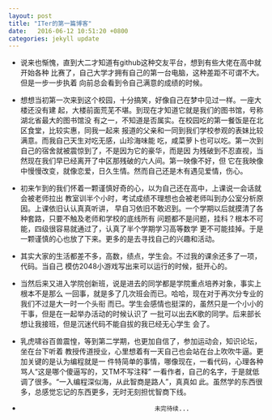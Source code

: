 ```yaml
---
layout: post
title: "ITer的第一篇博客"
date:   2016-06-12 10:51:20 +0800
categories: jekyll update
---
```


*   说来也惭愧，直到大二才知道有github这种交友平台，想到有些大佬在高中就开始各种
    比赛了，自己大学才拥有自己的第一台电脑，这种差距不可谓不大。但是一步一步执着
    向前总会看到令自己满意的成绩的时候。
*   想想当初第一次来到这个校园，十分搞笑，好像自己在梦中见过一样。一座大楼还没有建
    起，大楼前面荒芜不堪。到现在才知道它就是我们的图书馆，号称湖北省最大的图书馆没
    有之一，不知道是否属实。在校园吃的第一餐饭是在北区食堂，比较实惠，同我一起来
    报道的父亲和一同到我们学校参观的表妹比较满意。而我自己天生对吃无感，山珍海味能
    吃，咸菜萝卜也可以吃。第一次到自己的宿舍就被震惊到了，不是因为它的豪华，而是因
    为残破到不忍直视，当然现在我们早已经离开了中区那残破的六人间。第一映像不好，但
    它在我映像中慢慢改变，就像恋爱，日久生情。然而自己还是木有遇见爱情，伤心。
*   初来乍到的我们怀着一颗谨慎好奇的心，以为自己还在高中，上课说一会话就会被老师拉出
    教室训半个小时，考试成绩不理想也会被老师叫到办公室分析原因。上课依旧认认真真听讲，
    早自习依旧不敢迟到。一个学期以后就摸清了各种套路，只要不触及老师和学校的底线所有
    问题都不是问题，挂科？根本不可能，四级很容易就通过了，认真了半个学期学习高等数学
    更不可能挂掉。于是一颗谨慎的心也放了下来。更多的是去寻找自己的兴趣和活动。
*   其实大家的生活都差不多，高数，绩点，学生会。不过我的课余还多了一项，代码。当自己
    模仿2048小游戏写出来可以运行的时候，挺开心的。
*   当然后来又进入学院创新班，说是进去的同学都是学院重点培养对象，事实上根本不是那么
    一回事，就是多了几次班会而已。哈哈，现在对于再次分专业的我们不过是大一时一个头衔
    而已。学生会感情也挺深的，虽然只是一个小小的干事，但是在一起举办活动的时候认识了
    一批可以出去K歌的同学。后来部长想让我接班，但是沉迷代码不能自拔的我已经无心学生
    会了。
*   乳虎啸谷百兽震惶，等到第二学期，也更加自信了，参加运动会，知识论坛，坐在台下听着
    教授传道授业，心里想着有一天自己也会站在台上吹吹牛逼。更加关键的是认为编程就是一
    件特简单的事情，哪像现在，一看代码，心理各种骂人“这是哪个傻逼写的，又TM不写注释”
    一看作者，自己的名字，于是就低调了很多。“一入编程深似海，从此智商是路人”，真真如
    此。虽然学的东西很多，总感觉忘记的东西更多，无时无刻担忧智商下线。
                                            
*                                          未完待续...         